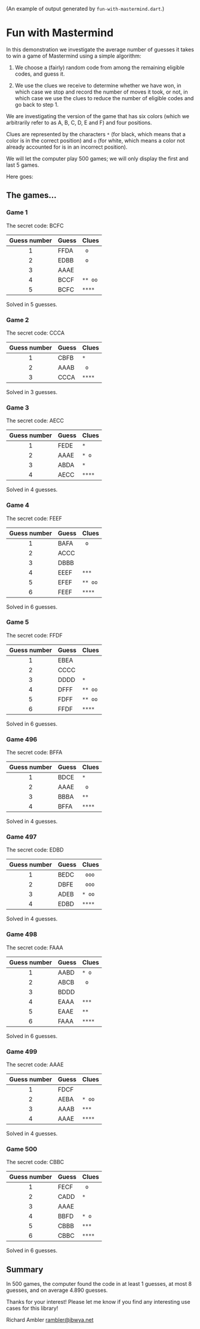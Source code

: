 
(An example of output generated by `fun-with-mastermind.dart`.)

# Fun with Mastermind

In this demonstration we investigate the average number of guesses it
takes to win a game of Mastermind using a simple algorithm:

1. We choose a (fairly) random code from among the remaining eligible codes, and guess it.

2. We use the clues we receive to determine whether we have won, in which case we stop and record the number of moves it took, or not, in which case we use the clues to reduce the number of eligible codes and go back to step 1.

We are investigating the version of the game that has six colors (which we arbitrarily refer to as A, B, C, D, E and F) and four positions.

Clues are represented by the characters `*` (for black, which means that a color is in the correct position) and `o` (for white, which means a color not already accounted for is in an incorrect position).

We will let the computer play 500 games; we will only display the first and last 5 games.
  
Here goes:

## The games...
  
  

### Game 1

The secret code: BCFC

|Guess number|Guess|Clues|
|:--:|:--|:--|
|1|FFDA|`  o `|
|2|EDBB|`  o `|
|3|AAAE|`   `|
|4|BCCF|` ** oo `|
|5|BCFC|` ****  `|

Solved in 5 guesses.

### Game 2

The secret code: CCCA

|Guess number|Guess|Clues|
|:--:|:--|:--|
|1|CBFB|` *  `|
|2|AAAB|`  o `|
|3|CCCA|` ****  `|

Solved in 3 guesses.

### Game 3

The secret code: AECC

|Guess number|Guess|Clues|
|:--:|:--|:--|
|1|FEDE|` *  `|
|2|AAAE|` * o `|
|3|ABDA|` *  `|
|4|AECC|` ****  `|

Solved in 4 guesses.

### Game 4

The secret code: FEEF

|Guess number|Guess|Clues|
|:--:|:--|:--|
|1|BAFA|`  o `|
|2|ACCC|`   `|
|3|DBBB|`   `|
|4|EEEF|` ***  `|
|5|EFEF|` ** oo `|
|6|FEEF|` ****  `|

Solved in 6 guesses.

### Game 5

The secret code: FFDF

|Guess number|Guess|Clues|
|:--:|:--|:--|
|1|EBEA|`   `|
|2|CCCC|`   `|
|3|DDDD|` *  `|
|4|DFFF|` ** oo `|
|5|FDFF|` ** oo `|
|6|FFDF|` ****  `|

Solved in 6 guesses.

### Game 496

The secret code: BFFA

|Guess number|Guess|Clues|
|:--:|:--|:--|
|1|BDCE|` *  `|
|2|AAAE|`  o `|
|3|BBBA|` **  `|
|4|BFFA|` ****  `|

Solved in 4 guesses.

### Game 497

The secret code: EDBD

|Guess number|Guess|Clues|
|:--:|:--|:--|
|1|BEDC|`  ooo `|
|2|DBFE|`  ooo `|
|3|ADEB|` * oo `|
|4|EDBD|` ****  `|

Solved in 4 guesses.

### Game 498

The secret code: FAAA

|Guess number|Guess|Clues|
|:--:|:--|:--|
|1|AABD|` * o `|
|2|ABCB|`  o `|
|3|BDDD|`   `|
|4|EAAA|` ***  `|
|5|EAAE|` **  `|
|6|FAAA|` ****  `|

Solved in 6 guesses.

### Game 499

The secret code: AAAE

|Guess number|Guess|Clues|
|:--:|:--|:--|
|1|FDCF|`   `|
|2|AEBA|` * oo `|
|3|AAAB|` ***  `|
|4|AAAE|` ****  `|

Solved in 4 guesses.

### Game 500

The secret code: CBBC

|Guess number|Guess|Clues|
|:--:|:--|:--|
|1|FECF|`  o `|
|2|CADD|` *  `|
|3|AAAE|`   `|
|4|BBFD|` * o `|
|5|CBBB|` ***  `|
|6|CBBC|` ****  `|

Solved in 6 guesses.
## Summary

In 500 games, the computer found the code in at least 1 guesses, at most 8 guesses, and on average 4.890 guesses.

Thanks for your interest! Please let me know if you find any interesting use cases for this library!

Richard Ambler rambler@ibwya.net


